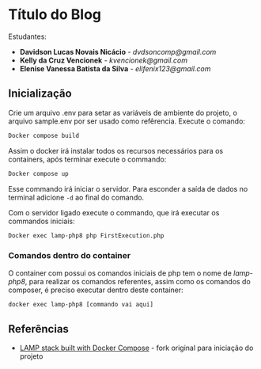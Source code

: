 # Título do Blog

Estudantes:

- __Davidson Lucas Novais Nicácio__ - _dvdsoncomp@gmail.com_
- __Kelly da Cruz Vencionek__ - _kvencionek@gmail.com_
- __Elenise Vanessa Batista da Silva__ - _elifenix123@gmail.com_


## Inicialização

Crie um arquivo .env para setar as variáveis de ambiente do projeto, o arquivo sample.env por ser usado como refêrencia. 
Execute o comando:

```bash
Docker compose build
```

Assim o docker irá instalar todos os recursos necessários para os containers, após terminar execute o commando:

```bash
Docker compose up
```

Esse commando irá iniciar o servidor. 
Para esconder a saída de dados no terminal adicione `-d` ao final do comando.

Com o servidor ligado execute o commando, que irá executar os commandos iniciais:
```bash
Docker exec lamp-php8 php FirstExecution.php
```

### Comandos dentro do container

O container com possui os comandos iniciais de php tem o nome de *lamp-php8*, para realizar os comandos referentes, assim como os comandos do composer,  é preciso executar dentro deste container:

```bash
docker exec lamp-php8 [commando vai aqui]
```

## Referências

- [LAMP stack built with Docker Compose](https://github.com/sprintcube/docker-compose-lamp) - fork original para iniciação do projeto

